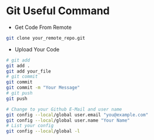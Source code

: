 # Git Useful Command

- Get Code From Remote

```Bash
git clone your_remote_repo.git
```

- Upload Your Code
```Bash
# git add
git add .
git add your_file
# git commit
git commit
git commit -m "Your Message"
# git push
git push
```

```Bash
# Change to your Github E-Mail and user name
git config --local/global user.email "you@example.com"
git config --local/global user.name "Your Name"
# List your config
git config --local/global -l
```